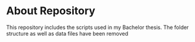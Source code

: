 # About Repository
This repository includes the scripts used in my Bachelor thesis. 
The folder structure as well as data files have been removed
